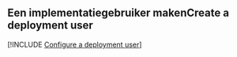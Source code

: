 ## <a name="create-a-deployment-user"></a><span data-ttu-id="2acae-101">Een implementatiegebruiker maken</span><span class="sxs-lookup"><span data-stu-id="2acae-101">Create a deployment user</span></span>  

[!INCLUDE [Configure a deployment user](configure-deployment-user-no-h.md)]